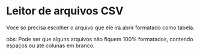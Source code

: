 # Leitor de arquivos CSV
Voce só precisa escolher o arquivo que ele ira abrir formatado como tabela.

obs: Pode ser que alguns arquivos não fiquem 100% formatados, contendo espaços ou até colunas em branco.
